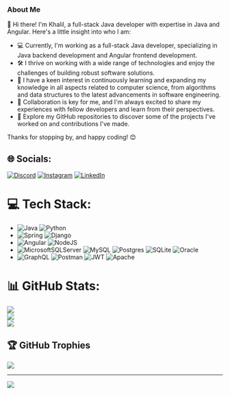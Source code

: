 ### About Me

👋 Hi there! I'm Khalil, a full-stack Java developer with expertise in Java and Angular. Here's a little insight into who I am:

- 💻 Currently, I'm working as a full-stack Java developer, specializing in Java backend development and Angular frontend development.
- 🛠️ I thrive on working with a wide range of technologies and enjoy the challenges of building robust software solutions.
- 🌱 I have a keen interest in continuously learning and expanding my knowledge in all aspects related to computer science, from algorithms and data structures to the latest advancements in software engineering.
- 🚀 Collaboration is key for me, and I'm always excited to share my experiences with fellow developers and learn from their perspectives.
- 📂 Explore my GitHub repositories to discover some of the projects I've worked on and contributions I've made.

Thanks for stopping by, and happy coding! 😊


## 🌐 Socials:
[![Discord](https://img.shields.io/badge/Discord-%237289DA.svg?logo=discord&logoColor=white)](htttps://discord.gg/https://discord.gg/KNJ84HSD) [![Instagram](https://img.shields.io/badge/Instagram-%23E4405F.svg?logo=Instagram&logoColor=white)](https://instagram.com/farouqi_khalil) [![LinkedIn](https://img.shields.io/badge/LinkedIn-%230077B5.svg?logo=linkedin&logoColor=white)](https://linkedin.com/in/khalil-farouqi) 

# 💻 Tech Stack:
- ![Java](https://img.shields.io/badge/java-%23ED8B00.svg?style=for-the-badge&logo=openjdk&logoColor=white) ![Python](https://img.shields.io/badge/python-3670A0?style=for-the-badge&logo=python&logoColor=ffdd54) 
- ![Spring](https://img.shields.io/badge/spring-%236DB33F.svg?style=for-the-badge&logo=spring&logoColor=white) ![Django](https://img.shields.io/badge/django-%23092E20.svg?style=for-the-badge&logo=django&logoColor=white)
- ![Angular](https://img.shields.io/badge/angular-%23DD0031.svg?style=for-the-badge&logo=angular&logoColor=white) ![NodeJS](https://img.shields.io/badge/node.js-6DA55F?style=for-the-badge&logo=node.js&logoColor=white)
- ![MicrosoftSQLServer](https://img.shields.io/badge/Microsoft%20SQL%20Server-CC2927?style=for-the-badge&logo=microsoft%20sql%20server&logoColor=white)
  ![MySQL](https://img.shields.io/badge/mysql-%2300000f.svg?style=for-the-badge&logo=mysql&logoColor=white)
  ![Postgres](https://img.shields.io/badge/postgres-%23316192.svg?style=for-the-badge&logo=postgresql&logoColor=white)
  ![SQLite](https://img.shields.io/badge/sqlite-%2307405e.svg?style=for-the-badge&logo=sqlite&logoColor=white)
  ![Oracle](https://img.shields.io/badge/Oracle-F80000?style=for-the-badge&logo=oracle&logoColor=white)
- ![GraphQL](https://img.shields.io/badge/-GraphQL-E10098?style=for-the-badge&logo=graphql&logoColor=white)
  ![Postman](https://img.shields.io/badge/Postman-FF6C37?style=for-the-badge&logo=postman&logoColor=white)
  ![JWT](https://img.shields.io/badge/JWT-black?style=for-the-badge&logo=JSON%20web%20tokens)
  ![Apache](https://img.shields.io/badge/apache-%23D42029.svg?style=for-the-badge&logo=apache&logoColor=white)

# 📊 GitHub Stats:
![](https://github-readme-stats.vercel.app/api?username=khalilfarouqi&theme=dark&hide_border=false&include_all_commits=false&count_private=true)<br/>
![](https://github-readme-streak-stats.herokuapp.com/?user=khalilfarouqi&theme=dark&hide_border=false)<br/>
![](https://github-readme-stats.vercel.app/api/top-langs/?username=khalilfarouqi&theme=dark&hide_border=false&include_all_commits=false&count_private=true&layout=compact)

## 🏆 GitHub Trophies
![](https://github-profile-trophy.vercel.app/?username=khalilfarouqi&theme=onestar&no-frame=true&no-bg=true&margin-w=4)

---
[![](https://visitcount.itsvg.in/api?id=khalilfarouqi&icon=2&color=1)](https://visitcount.itsvg.in)

<!-- Proudly created with GPRM ( https://gprm.itsvg.in ) -->
